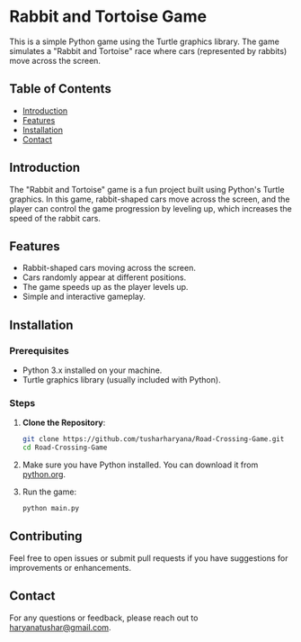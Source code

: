 # Rabbit and Tortoise Game

This is a simple Python game using the Turtle graphics library. The game simulates a "Rabbit and Tortoise" race where cars (represented by rabbits) move across the screen.

## Table of Contents

- [Introduction](#introduction)
- [Features](#features)
- [Installation](#installation)
- [Contact](#contact)

## Introduction

The "Rabbit and Tortoise" game is a fun project built using Python's Turtle graphics. In this game, rabbit-shaped cars move across the screen, and the player can control the game progression by leveling up, which increases the speed of the rabbit cars.

## Features

- Rabbit-shaped cars moving across the screen.
- Cars randomly appear at different positions.
- The game speeds up as the player levels up.
- Simple and interactive gameplay.

## Installation

### Prerequisites

- Python 3.x installed on your machine.
- Turtle graphics library (usually included with Python).

### Steps

1. **Clone the Repository**:
   ```bash
   git clone https://github.com/tusharharyana/Road-Crossing-Game.git 
   cd Road-Crossing-Game
2. Make sure you have Python installed. You can download it from [python.org](https://www.python.org/).

3. Run the game:
    ```bash
    python main.py
    ```
## Contributing

Feel free to open issues or submit pull requests if you have suggestions for improvements or enhancements.


## Contact

For any questions or feedback, please reach out to [haryanatushar@gmail.com](mailto:haryanatushar@gmail.com).    
